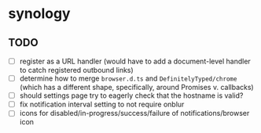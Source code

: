 # synology

## TODO

- [ ] register as a URL handler (would have to add a document-level handler to catch registered outbound links)
- [ ] determine how to merge `browser.d.ts` and `DefinitelyTyped/chrome` (which has a different shape, specifically, around Promises v. callbacks)
- [ ] should settings page try to eagerly check that the hostname is valid?
- [ ] fix notification interval setting to not require onblur
- [ ] icons for disabled/in-progress/success/failure of notifications/browser icon
